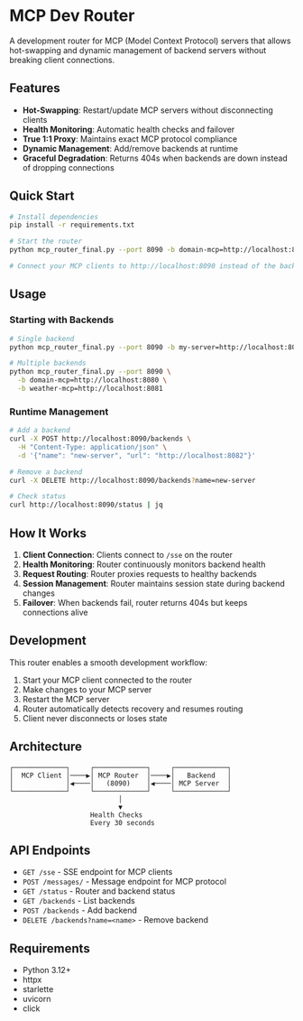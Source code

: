 # MCP Dev Router

A development router for MCP (Model Context Protocol) servers that allows hot-swapping and dynamic management of backend servers without breaking client connections.

## Features

- **Hot-Swapping**: Restart/update MCP servers without disconnecting clients
- **Health Monitoring**: Automatic health checks and failover
- **True 1:1 Proxy**: Maintains exact MCP protocol compliance
- **Dynamic Management**: Add/remove backends at runtime
- **Graceful Degradation**: Returns 404s when backends are down instead of dropping connections

## Quick Start

```bash
# Install dependencies
pip install -r requirements.txt

# Start the router
python mcp_router_final.py --port 8090 -b domain-mcp=http://localhost:8093

# Connect your MCP clients to http://localhost:8090 instead of the backend
```

## Usage

### Starting with Backends

```bash
# Single backend
python mcp_router_final.py --port 8090 -b my-server=http://localhost:8080

# Multiple backends
python mcp_router_final.py --port 8090 \
  -b domain-mcp=http://localhost:8080 \
  -b weather-mcp=http://localhost:8081
```

### Runtime Management

```bash
# Add a backend
curl -X POST http://localhost:8090/backends \
  -H "Content-Type: application/json" \
  -d '{"name": "new-server", "url": "http://localhost:8082"}'

# Remove a backend
curl -X DELETE http://localhost:8090/backends?name=new-server

# Check status
curl http://localhost:8090/status | jq
```

## How It Works

1. **Client Connection**: Clients connect to `/sse` on the router
2. **Health Monitoring**: Router continuously monitors backend health
3. **Request Routing**: Router proxies requests to healthy backends
4. **Session Management**: Router maintains session state during backend changes
5. **Failover**: When backends fail, router returns 404s but keeps connections alive

## Development

This router enables a smooth development workflow:

1. Start your MCP client connected to the router
2. Make changes to your MCP server
3. Restart the MCP server
4. Router automatically detects recovery and resumes routing
5. Client never disconnects or loses state

## Architecture

```
┌─────────────┐     ┌─────────────┐     ┌─────────────┐
│  MCP Client │────▶│ MCP Router  │────▶│   Backend   │
│             │◀────│   (8090)    │◀────│ MCP Server  │
└─────────────┘     └─────────────┘     └─────────────┘
                           │
                           ▼
                    Health Checks
                    Every 30 seconds
```

## API Endpoints

- `GET /sse` - SSE endpoint for MCP clients
- `POST /messages/` - Message endpoint for MCP protocol
- `GET /status` - Router and backend status
- `GET /backends` - List backends
- `POST /backends` - Add backend
- `DELETE /backends?name=<name>` - Remove backend

## Requirements

- Python 3.12+
- httpx
- starlette
- uvicorn
- click